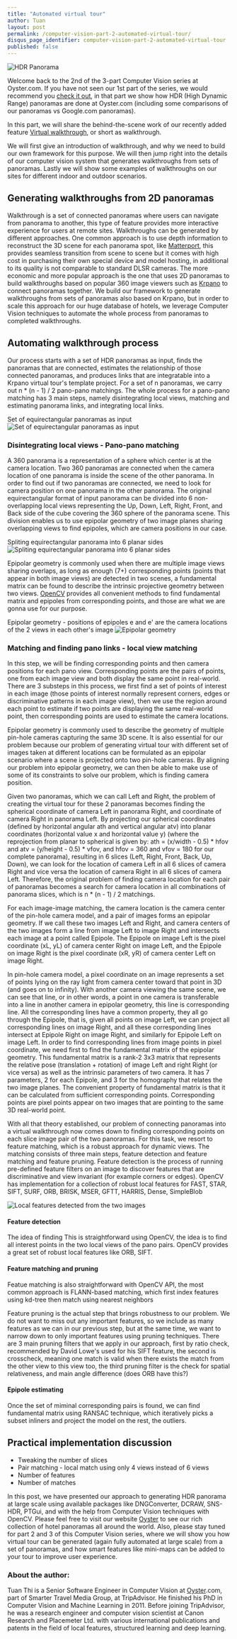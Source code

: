 ```yaml
---
title: "Automated virtual tour"
author: Tuan
layout: post
permalink: /computer-vision-part-2-automated-virtual-tour/
disqus_page_identifier: computer-vision-part-2-automated-virtual-tour
published: false
---
```


![HDR Panorama](/public/images/cv2-cover.png)

Welcome back to the 2nd of the 3-part Computer Vision series at Oyster.com. If you have not seen our 1st part of the series, we would recommend you [check it out](http://tech.oyster.com/computer-vision-part-1-hdr-panorama), in that part we show how HDR (High Dynamic Range) panoramas are done at Oyster.com (including some comparisons of our panoramas vs Google.com panoramas).

In this part, we will share the behind-the-scene work of our recently added feature [Virtual walkthrough](https://www.oyster.com/french-polynesia/hotels/intercontinental-bora-bora-le-moana-resort/all-tours/pool--v35274/), or short as walkthrough.

We will first give an introduction of walkthrough, and why we need to build our own framework for this purpose. We will then jump right into the details of our computer vision system that generates walkthroughs from sets of panoramas. Lastly we will show some examples of walkthroughs on our sites for different indoor and outdoor scenarios.

## Generating walkthroughs from 2D panoramas
Walkthrough is a set of connected panoramas where users can navigate from panorama to another, this type of feature provides more interactive experience for users at remote sites. Walkthroughs can be generated by different approaches. One common approach is to use depth information to reconstruct the 3D scene for each panorama spot, like [Matterport](https://matterport.com), this provides seamless transition from scene to scene but it comes with high cost in purchasing their own special device and model hosting, in additional to its quality is not comparable to standard DLSR cameras. The more economic and more popular approach is the one that uses 2D panoramas to build walkthroughs based on popular 360 image viewers such as [Krpano](http://krpano.com/examples/vtour) to connect panoramas together. We build our framework to generate walkthroughs from sets of panoramas also based on Krpano, but in order to scale this approach for our huge database of hotels, we leverage Computer Vision techniques to automate the whole process from panoramas to completed walkthroughs.

## Automating walkthrough process
Our process starts with a set of HDR panoramas as input, finds the panoramas that are connected, estimates the relationship of those connected panoramas, and produces links that are integratable into a Krpano virtual tour's template project. For a set of n panoramas, we carry out n * (n - 1) / 2 pano-pano matchings. The whole process for a pano-pano matching has 3 main steps, namely disintegrating local views, matching and estimating panorama links, and integrating local links.

Set of equirectangular panoramas as input
![Set of equirectangular panoramas as input](/public/images/cv2-pano-set.png)

### Disintegrating local views - Pano-pano matching
A 360 panorama is a representation of a sphere which center is at the camera location. Two 360 panoramas are connected when the camera location of one panorama is inside the scene of the other panorama. In order to find out if two panoramas are connected, we need to look for camera position on one panorama in the other panorama. The original equirectangular format of input panorama can be divided into 6 non-overlapping local views representing the Up, Down, Left, Right, Front, and Back side of the cube covering the 360 sphere of the panorama scene. This division enables us to use epipolar geometry of two image planes sharing overlapping views to find epipoles, which are camera positions in our case.

Spliting equirectangular panorama into 6 planar sides
![Spliting equirectangular panorama into 6 planar sides](/public/images/cv2-pano-disintegrating.png)

Epipolar geometry is commonly used when there are multiple image views sharing overlaps, as long as enough (7+) corresponding points (points that appear in both image views) are detected in two scenes, a fundamental matrix can be found to describe the intrinsic projective geometry between two views. [OpenCV](http://docs.opencv.org/2.4/modules/calib3d/doc/camera_calibration_and_3d_reconstruction.html) provides all convenient methods to find fundamental matrix and epipoles from corresponding points, and those are what we are gonna use for our purpose.

Epipolar geometry - positions of epipoles e and e' are the camera locations of the 2 views in each other's image
![Epipolar geometry](/public/images/cv2-pano-epipolar.png)

### Matching and finding pano links - local view matching

In this step, we will be finding corresponding points and then camera positions for each pano view. Corresponding points are the pairs of points, one from each image view and both display the same point in real-world. There are 3 substeps in this process, we first find a set of points of interest in each image (those points of interest normally represent corners, edges or discriminative patterns in each image view), then we use the region around each point to estimate if two points are displaying the same real-world point, then corresponding points are used to estimate the camera locations.

Epipolar geometry is commonly used to describe the geometry of multiple pin-hole cameras capturing the same 3D scene. It is also essential for our problem because our problem of generating virtual tour with different set of images taken at different locations can be formulated as an epipolar scenario where a scene is projected onto two pin-hole cameras. By aligning our problem into epipolar geometry, we can then be able to make use of some of its constraints to solve our problem, which is finding camera position.

Given two panoramas, which we can call Left and Right, the problem of creating the virtual tour for these 2 panoramas becomes finding the spherical coordinate of camera Left in panorama Right, and coordinate of camera Right in panorama Left. By projecting our spherical coordinates (defined by horizontal angular ath and vertical angular atv) into planar coordinates (horizontal value x and horizontal value y) (where the reprojection from planar to spherical is given by: ath = (x/width - 0.5) * hfov and atv = (y/height - 0.5) * vfov, and hfov = 360 and vfov = 180 for our complete panorama), resulting in 6 slices (Left, Right, Front, Back, Up, Down), we can look for the location of camera Left in all 6 slices of camera Right and vice versa the location of camera Right in all 6 slices of camera Left. Therefore, the original problem of finding camera location for each pair of panoramas becomes a search for camera location in all combinations of panorama slices, which is n * (n - 1) / 2 matchings.

For each image-image matching, the camera location is the camera center of the pin-hole camera model, and a pair of images forms an epipolar geometry. If we call these two images Left and Right, and camera centers of the two images form a line from image Left to image Right and intersects each image at a point called Epipole. The Epipole on image Left is the pixel coordinate (xL, yL) of camera center Right on image Left, and the Epipole on image Right is the pixel coordinate (xR, yR) of camera center Left on image Right. 

In pin-hole camera model, a pixel coordinate on an image represents a set of points lying on the ray light from camera center toward that point in 3D (and goes on to infinity). With another camera viewing the same scene, we can see that line, or in other words, a point in one camera is transferable into a line in another camera in epipolar geometry, this line is corresponding line. All the corresponding lines have a common property, they all go through the Epipole, that is, given all points on image Left, we can project all corresponding lines on image Right, and all these corresponding lines intersect at Epipole Right on image Right, and similarly for Epipole Left on image Left. In order to find corresponding lines from image points in pixel coordinate, we need first to find the fundamental matrix of the epipolar geometry. This fundamental matrix is a rank-2 3x3 matrix that represents the relative pose (translation + rotation) of image Left and right Right (or vice versa) as well as the intrinsic parameters of two camera. It has 7 parameters, 2 for each Epipole, and 3 for the homography that relates the two image planes. The convenient property of fundamental matrix is that it can be calculated from sufficient corresponding points. Corresponding points are pixel points appear on two images that are pointing to the same 3D real-world point.

With all that theory established, our problem of connecting panoramas into a virtual walkthrough now comes down to finding corresponding points on each slice image pair of the two panoramas. For this task, we resort to feature matching, which is a robust approach for dynamic views. The matching consists of three main steps, feature detection and feature matching and feature pruning. Feature detection is the process of running pre-defined feature filters on an image to discover features that are discriminative and view invariant (for example corners or edges). OpenCV has implementation for a collection of robust local features for FAST, STAR, SIFT, SURF, ORB, BRISK, MSER, GFTT, HARRIS, Dense, SimpleBlob

![Local features detected from the two images](/public/images/cv2-pano-keypoint-detection.png)


#### Feature detection
The idea of finding 
This is straightforward using OpenCV, the idea is to find all interest points in the two local views of the pano pairs. OpenCV provides a great set of robust local features like ORB, SIFT.

#### Feature matching and pruning
Featue matching is also straightforward with OpenCV API, the most common approach is FLANN-based matching, which first index features using kd-tree then match using nearest neighbors

Feature pruning is the actual step that brings robustness to our problem. We do not want to miss out any important features, so we include as many features as we can in our previous step, but at the same time, we want to narrow down to only important features using pruning techniques.
There are 3 main pruning filters that we apply in our approach, first by ratio check, recommended by David Lowe's used for his SIFT feature, the second is crosscheck, meaning one match is valid when there exists the match from the other view to this view too, the third pruning filter is the check for spatial relativeness, and main angle difference (does ORB have this?)

#### Epipole estimating

Once the set of miminal corresponding pairs is found, we can find fundamental matrix using RANSAC technique, which iteratively picks a subset inliners and project the model on the rest, the outliers.


## Practical implementation discussion
- Tweaking the number of slices
- Pair matching - local match using only 4 views instead of 6 views
- Number of features
- Number of matches



In this post, we have presented our approach to generating HDR panorama at large scale using available packages like DNGConverter, DCRAW, SNS-HDR, PTGui, and with the help from Computer Vision techniques with OpenCV. Please feel free to visit our website [Oyster](https://www.oyster.com) to see our rich collection of hotel panoramas all around the world. Also, please stay tuned for part 2 and 3 of this Computer Vision series, where we will show you how virtual tour can be generated (again fully automated at large scale) from a set of panoramas, and how smart features like mini-maps can be added to your tour to improve user experience.

### About the author:
Tuan Thi is a Senior Software Engineer in Computer Vision at [Oyster](https://www.oyster.com).com, part of Smarter Travel Media Group, at TripAdvisor. He finished his PhD in Computer Vision and Machine Learning in 2011.  Before joining TripAdvisor, he was a research engineer and computer vision scientist at Canon Research and Placemeter Ltd. with various international publications and patents in the field of local features, structured learning and deep learning.


